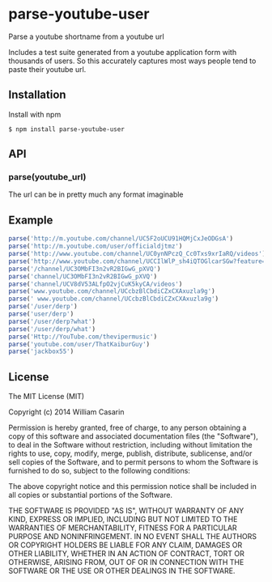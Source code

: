 
# parse-youtube-user

  Parse a youtube shortname from a youtube url

  Includes a test suite generated from a youtube application form with
  thousands of users. So this accurately captures most ways people tend to paste
  their youtube url.

## Installation

  Install with npm

    $ npm install parse-youtube-user

## API

### parse(youtube_url)

The url can be in pretty much any format imaginable

## Example

```js
parse('http://m.youtube.com/channel/UC5F2oUCU91HQMjCxJeODGsA')
parse('http://m.youtube.com/user/officialdjtmz')
parse('http://www.youtube.com/channel/UC0ynNPczQ_Cc0Txs9xrIaRQ/videos')
parse('http://www.youtube.com/channel/UCCIlWlP_sh4iQTOGlcarSGw?feature=guide')
parse('/channel/UC3OMbFI3n2vR2BIGwG_pXVQ')
parse('channel/UC3OMbFI3n2vR2BIGwG_pXVQ')
parse('channel/UCV8dV53ALfpO2vjCuK5kyCA/videos')
parse('www.youtube.com/channel/UCcbzBlCbdiCZxCXAxuzla9g')
parse(' www.youtube.com/channel/UCcbzBlCbdiCZxCXAxuzla9g')
parse('/user/derp')
parse('user/derp')
parse('/user/derp?what')
parse('/user/derp/what')
parse('Http://YouTube.com/thevipermusic')
parse('youtube.com/user/ThatKaiburGuy')
parse('jackbox55')
```

## License

  The MIT License (MIT)

  Copyright (c) 2014 William Casarin

  Permission is hereby granted, free of charge, to any person obtaining a copy
  of this software and associated documentation files (the "Software"), to deal
  in the Software without restriction, including without limitation the rights
  to use, copy, modify, merge, publish, distribute, sublicense, and/or sell
  copies of the Software, and to permit persons to whom the Software is
  furnished to do so, subject to the following conditions:

  The above copyright notice and this permission notice shall be included in
  all copies or substantial portions of the Software.

  THE SOFTWARE IS PROVIDED "AS IS", WITHOUT WARRANTY OF ANY KIND, EXPRESS OR
  IMPLIED, INCLUDING BUT NOT LIMITED TO THE WARRANTIES OF MERCHANTABILITY,
  FITNESS FOR A PARTICULAR PURPOSE AND NONINFRINGEMENT. IN NO EVENT SHALL THE
  AUTHORS OR COPYRIGHT HOLDERS BE LIABLE FOR ANY CLAIM, DAMAGES OR OTHER
  LIABILITY, WHETHER IN AN ACTION OF CONTRACT, TORT OR OTHERWISE, ARISING FROM,
  OUT OF OR IN CONNECTION WITH THE SOFTWARE OR THE USE OR OTHER DEALINGS IN
  THE SOFTWARE.
